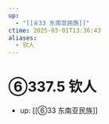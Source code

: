 ```yaml
---
up:
  - "[[⑥33 东南亚民族]]"
ctime: 2025-03-01T13:36:43
aliases:
  - 钦人
---
```


# ⑥337.5 钦人

- up: [[⑥33 东南亚民族]]
